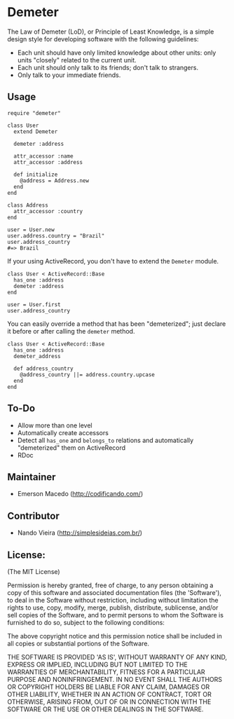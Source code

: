 Demeter
=======

The Law of Demeter (LoD), or Principle of Least Knowledge, is a simple design style for developing software with the following guidelines:

* Each unit should have only limited knowledge about other units: only units "closely" related to the current unit.
* Each unit should only talk to its friends; don't talk to strangers.
* Only talk to your immediate friends.

Usage
-----

	require "demeter"

	class User
	  extend Demeter

	  demeter :address

	  attr_accessor :name
	  attr_accessor :address

	  def initialize
	    @address = Address.new
	  end
	end

	class Address
	  attr_accessor :country
	end

	user = User.new
	user.address.country = "Brazil"
	user.address_country
	#=> Brazil

If your using ActiveRecord, you don't have to extend the `Demeter` module.

	class User < ActiveRecord::Base
	  has_one :address
	  demeter :address
	end

	user = User.first
	user.address_country

You can easily override a method that has been "demeterized"; just declare it before or after calling the `demeter` method.

	class User < ActiveRecord::Base
	  has_one :address
	  demeter_address

	  def address_country
	    @address_country ||= address.country.upcase
	  end
	end

To-Do
-----

* Allow more than one level
* Automatically create accessors
* Detect all `has_one` and `belongs_to` relations and automatically "demeterized" them on ActiveRecord
* RDoc

Maintainer
----------

* Emerson Macedo (<http://codificando.com/>)

Contributor
-----------

* Nando Vieira (<http://simplesideias.com.br/>)

License:
--------

(The MIT License)

Permission is hereby granted, free of charge, to any person obtaining
a copy of this software and associated documentation files (the
'Software'), to deal in the Software without restriction, including
without limitation the rights to use, copy, modify, merge, publish,
distribute, sublicense, and/or sell copies of the Software, and to
permit persons to whom the Software is furnished to do so, subject to
the following conditions:

The above copyright notice and this permission notice shall be
included in all copies or substantial portions of the Software.

THE SOFTWARE IS PROVIDED 'AS IS', WITHOUT WARRANTY OF ANY KIND,
EXPRESS OR IMPLIED, INCLUDING BUT NOT LIMITED TO THE WARRANTIES OF
MERCHANTABILITY, FITNESS FOR A PARTICULAR PURPOSE AND NONINFRINGEMENT.
IN NO EVENT SHALL THE AUTHORS OR COPYRIGHT HOLDERS BE LIABLE FOR ANY
CLAIM, DAMAGES OR OTHER LIABILITY, WHETHER IN AN ACTION OF CONTRACT,
TORT OR OTHERWISE, ARISING FROM, OUT OF OR IN CONNECTION WITH THE
SOFTWARE OR THE USE OR OTHER DEALINGS IN THE SOFTWARE.